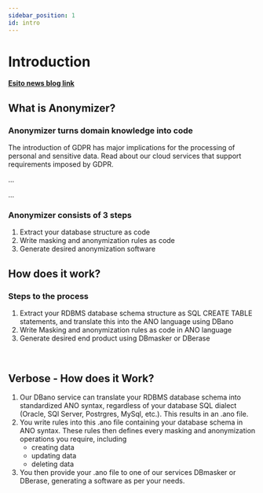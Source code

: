 ```yaml
---
sidebar_position: 1
id: intro
---
```



# Introduction

**[Esito news blog link](https://www.esito.no/en/news/)**

## What is Anonymizer?

### Anonymizer turns domain knowledge into code

The introduction of GDPR has major implications for the processing of personal and sensitive data. Read about our cloud services that support requirements imposed by GDPR.

...

...

### Anonymizer consists of 3 steps

1. Extract your database structure as code
2. Write masking and anonymization rules as code
3. Generate desired anonymization software

## How does it work?

### Steps to the process

1. Extract your RDBMS database schema structure as SQL CREATE TABLE statements, and translate this into the ANO language using DBano
2. Write Masking and anonymization rules as code in ANO language
3. Generate desired end product using DBmasker or DBerase

&nbsp;

## Verbose -  How does it Work?

1. Our DBano service can translate your RDBMS database schema into standardized ANO syntax, regardless of your database SQL dialect (Oracle, SQl Server, Postrgres, MySql, etc.). This results in an .ano file.
2. You write rules into this .ano file containing your database schema in ANO syntax. These rules then defines every masking and anonymization operations you require, including
    - creating data
    - updating data
    - deleting data
3. You then provide your .ano file to one of our services DBmasker or DBerase, generating a software as per your needs.
